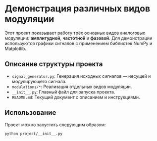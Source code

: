 # Демонстрация различных видов модуляции

Этот проект показывает работу трёх основных видов аналоговых модуляции: **амплитудной**, **частотной** и **фазовой**. Для демонстрации используются графики сигналов с применением библиотек NumPy и Matplotlib.

## Описание структуры проекта

- `signal_generator.py`: Генерация исходных сигналов — несущей и модулирующего сигнала.
- `modulations/*`: Реализация отдельных видов модуляции.
- `__init__.py`: Главный файл для запуска проекта.
- `README.md`: Текущий документ с описанием и инструкциями.

## Использование

Проект можно запустить следующим образом:

```bash
python project/__init__.py